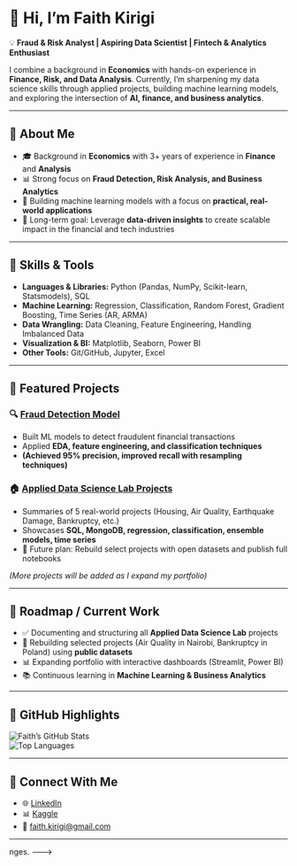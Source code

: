 # 👋 Hi, I’m Faith Kirigi  

💡 **Fraud & Risk Analyst | Aspiring Data Scientist | Fintech & Analytics Enthusiast**  

I combine a background in **Economics** with hands-on experience in **Finance, Risk, and Data Analysis**. Currently, I’m sharpening my data science skills through applied projects, building machine learning models, and exploring the intersection of **AI, finance, and business analytics**.  

---

## 🔹 About Me
- 🎓 Background in **Economics** with 3+ years of experience in **Finance** and **Analysis**  
- 📊 Strong focus on **Fraud Detection, Risk Analysis, and Business Analytics**  
- 🤖 Building machine learning models with a focus on **practical, real-world applications**  
- 🚀 Long-term goal: Leverage **data-driven insights** to create scalable impact in the financial and tech industries  

---

## 🔹 Skills & Tools
- **Languages & Libraries:** Python (Pandas, NumPy, Scikit-learn, Statsmodels), SQL  
- **Machine Learning:** Regression, Classification, Random Forest, Gradient Boosting, Time Series (AR, ARMA)  
- **Data Wrangling:** Data Cleaning, Feature Engineering, Handling Imbalanced Data  
- **Visualization & BI:** Matplotlib, Seaborn, Power BI  
- **Other Tools:** Git/GitHub, Jupyter, Excel  

---

## 🔹 Featured Projects

### 🔍 [Fraud Detection Model](https://github.com/FaithKirigi/Fraud-detection-ML)  
- Built ML models to detect fraudulent financial transactions  
- Applied **EDA, feature engineering, and classification techniques**  
- **(Achieved 95% precision, improved recall with resampling techniques)**  

### 🏠 [Applied Data Science Lab Projects](https://github.com/FaithKirigi/applied-data-science-lab-projects)  
- Summaries of 5 real-world projects (Housing, Air Quality, Earthquake Damage, Bankruptcy, etc.)  
- Showcases **SQL, MongoDB, regression, classification, ensemble models, time series**  
- 📌 Future plan: Rebuild select projects with open datasets and publish full notebooks  

*(More projects will be added as I expand my portfolio)*  

---

## 🔹 Roadmap / Current Work
- ✅ Documenting and structuring all **Applied Data Science Lab** projects  
- 🔄 Rebuilding selected projects (Air Quality in Nairobi, Bankruptcy in Poland) using **public datasets**  
- 📊 Expanding portfolio with interactive dashboards (Streamlit, Power BI)  
- 📚 Continuous learning in **Machine Learning & Business Analytics**  

---

## 🔹 GitHub Highlights
![Faith’s GitHub Stats](https://github-readme-stats.vercel.app/api?username=FaithKirigi&show_icons=true&theme=tokyonight)  
![Top Languages](https://github-readme-stats.vercel.app/api/top-langs/?username=FaithKirigi&layout=compact&theme=tokyonight)  

---

## 🔹 Connect With Me
- 🌐 [LinkedIn](https://www.linkedin.com/in/faith-kirigi/)  
- 📊 [Kaggle](https://www.kaggle.com/faithwanjirukirigi)  
- 📧 faith.kirigi@gmail.com   

---
nges.
--->
